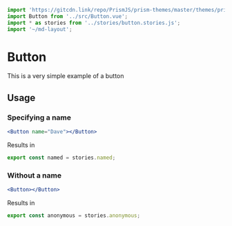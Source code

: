 ```js script
import 'https://gitcdn.link/repo/PrismJS/prism-themes/master/themes/prism-vsc-dark-plus.css';
import Button from '../src/Button.vue';
import * as stories from '../stories/button.stories.js';
import '~/md-layout';
```

# Button

This is a very simple example of a button

## Usage

### Specifying a name

```jsx
<Button name="Dave"></Button>
```

Results in

```js story
export const named = stories.named;
```

### Without a name

```jsx
<Button></Button>
```

Results in

```js story
export const anonymous = stories.anonymous;
```
